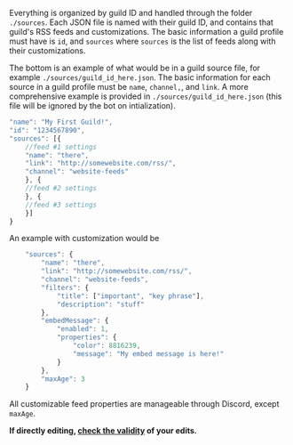 Everything is organized by guild ID and handled through the folder  `./sources`. Each JSON file is named with their guild ID, and contains that guild's RSS feeds and customizations. The basic information a guild profile must have is `id`, and `sources` where `sources` is the list of feeds along with their customizations.

The bottom is an example of what would be in a guild source file, for example `./sources/guild_id_here.json`. The basic information for each source in a guild profile must be `name`, `channel,`, and `link`. A more comprehensive example is provided in `./sources/guild_id_here.json` (this file will be ignored by the bot on intialization).

```javascript
"name": "My First Guild!",
"id": "1234567890",
"sources": [{
    //feed #1 settings
    "name": "there",
    "link": "http://somewebsite.com/rss/",
    "channel": "website-feeds"
    }, {
    //feed #2 settings
    }, {
    //feed #3 settings
    }]
}
```

An example with customization would be 

```javascript
	"sources": {
		"name": "there",
		"link": "http://somewebsite.com/rss/",
		"channel": "website-feeds",
		"filters": {
			"title": ["important", "key phrase"],
			"description": "stuff"
		},
		"embedMessage": {
			"enabled": 1,
			"properties": {
				"color": 8816239,
				"message": "My embed message is here!"
			}
		},
		"maxAge": 3
	}
```

All customizable feed properties are manageable through Discord, except `maxAge`.

**If directly editing, [check the validity](http://jsonlint.com/) of your edits.**